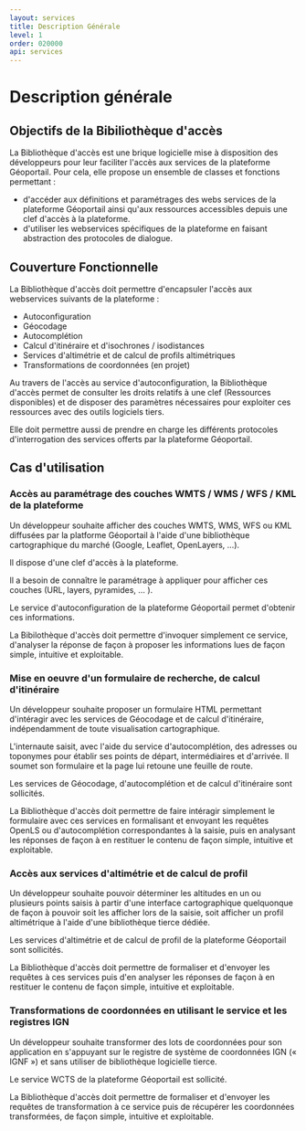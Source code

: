 ```yaml
---
layout: services
title: Description Générale
level: 1
order: 020000
api: services
---
```


# Description générale

## Objectifs de la Bibiliothèque d'accès

La Bibliothèque d'accès est une brique logicielle mise à disposition des développeurs pour leur faciliter l'accès aux services de la plateforme Géoportail. Pour cela, elle propose un ensemble de classes et fonctions permettant :

* d'accéder aux définitions et paramétrages des webs services de la plateforme Géoportail ainsi qu'aux ressources accessibles depuis une clef d'accès à la plateforme.
* d'utiliser les webservices spécifiques de la plateforme en faisant abstraction des protocoles de dialogue.


## Couverture Fonctionnelle

La Bibliothèque d'accès doit permettre d'encapsuler l'accès aux webservices suivants de la plateforme :

* Autoconfiguration
* Géocodage
* Autocomplétion
* Calcul d'itinéraire et d'isochrones / isodistances
* Services d'altimétrie et de calcul de profils altimétriques
* Transformations de coordonnées (en projet)

Au travers de l'accès au service d'autoconfiguration, la Bibliothèque d'accès permet de consulter les droits relatifs à une clef (Ressources disponibles) et de disposer des paramètres nécessaires pour exploiter ces ressources avec des outils logiciels tiers. 

Elle doit permettre aussi de prendre en charge les différents protocoles d'interrogation des services offerts par la plateforme Géoportail.


## Cas d'utilisation

### Accès au paramétrage des couches WMTS / WMS / WFS / KML de la plateforme

Un développeur souhaite afficher des couches WMTS, WMS, WFS ou KML diffusées par la platforme Géoportail à l'aide d'une bibliothèque cartographique du marché (Google, Leaflet, OpenLayers, …).

Il dispose d'une clef d'accès à la plateforme.

Il a besoin de connaître le paramétrage à appliquer pour afficher ces couches (URL, layers, pyramides, … ).

Le service d'autoconfiguration de la plateforme Géoportail permet d'obtenir ces informations.

La Bibilothèque d'accès doit permettre d'invoquer simplement ce service, d'analyser la réponse de façon à proposer les informations lues de façon simple, intuitive et exploitable.

### Mise en oeuvre d'un formulaire de recherche, de calcul d'itinéraire

Un développeur souhaite proposer un formulaire HTML permettant d'intéragir avec les services de Géocodage et de calcul d'itinéraire, indépendamment de toute visualisation cartographique.

L'internaute saisit, avec l'aide du service d'autocomplétion, des adresses ou toponymes pour établir ses points de départ, intermédiaires et d'arrivée. Il soumet son formulaire et la page lui retoune une feuille de route.

Les services de Géocodage, d'autocomplétion et de calcul d'itinéraire sont sollicités.

La Bibliothèque d'accès doit permettre de faire intéragir simplement le formulaire avec ces services en formalisant et envoyant les requêtes OpenLS ou d'autocomplétion correspondantes à la saisie, puis en analysant les réponses de façon à en restituer le contenu de façon simple, intuitive et exploitable.

### Accès aux services d'altimétrie et de calcul de profil

Un développeur souhaite pouvoir déterminer les altitudes en un ou plusieurs points saisis à partir d'une interface cartographique quelquonque de façon à pouvoir soit les afficher lors de la saisie, soit afficher un profil altimétrique à l'aide d'une bibliothèque tierce dédiée.

Les services d'altimétrie et de calcul de profil de la plateforme Géoportail sont sollicités.

La Bibliothèque d'accès doit permettre de formaliser et d'envoyer les requêtes à ces services puis d'en analyser les réponses de façon à en restituer le contenu de façon simple, intuitive et exploitable.

### Transformations de coordonnées en utilisant le service et les registres IGN

Un développeur souhaite transformer des lots de coordonnées pour son application en s'appuyant sur le registre de système de coordonnées IGN (« IGNF ») et sans utiliser de bibliothèque logicielle tierce.

Le service WCTS de la plateforme Géoportail est sollicité.

La Bibliothèque d'accès doit permettre de formaliser et d'envoyer les requêtes de transformation à ce service puis de récupérer les coordonnées transformées, de façon simple, intuitive et exploitable.



